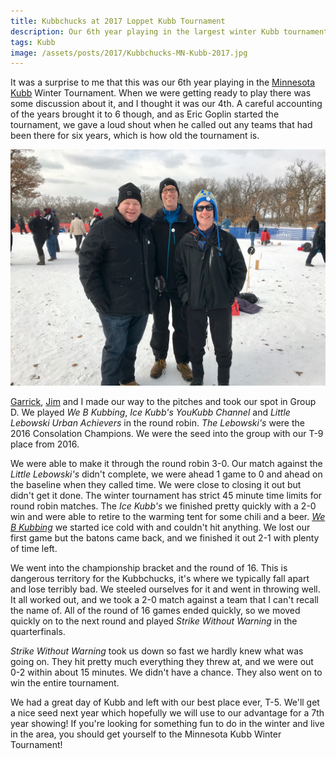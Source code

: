 ```yaml
---
title: Kubbchucks at 2017 Loppet Kubb Tournament
description: Our 6th year playing in the largest winter Kubb tournament in the world!
tags: Kubb
image: /assets/posts/2017/Kubbchucks-MN-Kubb-2017.jpg
---
```


It was a surprise to me that this was our 6th year playing in the [Minnesota Kubb][mnkubb] Winter Tournament. When we were getting ready to play there was some discussion about it, and I thought it was our 4th. A careful accounting of the years brought it to 6 though, and as Eric Goplin started the tournament, we gave a loud shout when he called out any teams that had been there for six years, which is how old the tournament is.

![Kubbchucks at Minnesota Kubb 2017 Tournament](/assets/posts/2017/Kubbchucks-MN-Kubb-2017.jpg)

[Garrick][g], [Jim][j] and I made our way to the pitches and took our spot in Group D. We played *We B Kubbing*, *Ice Kubb's YouKubb Channel* and *Little Lebowski Urban Achievers* in the round robin. *The Lebowski's* were the 2016 Consolation Champions. We were the seed into the group with our T-9 place from 2016.

We were able to make it through the round robin 3-0. Our match against the *Little Lebowski's* didn't complete, we were ahead 1 game to 0 and ahead on the baseline when they called time. We were close to closing it out but didn't get it done. The winter tournament has strict 45 minute time limits for round robin matches. The *Ice Kubb's* we finished pretty quickly with a 2-0 win and were able to retire to the warming tent for some chili and a beer. *[We B Kubbing](https://twitter.com/PreeInMiniApple/status/828048713838903296)* we started ice cold with and couldn't hit anything. We lost our first game but the batons came back, and we finished it out 2-1 with plenty of time left.

We went into the championship bracket and the round of 16. This is dangerous territory for the Kubbchucks, it's where we typically fall apart and lose terribly bad. We steeled ourselves for it and went in throwing well. It all worked out, and we took a 2-0 match against a team that I can't recall the name of. All of the round of 16 games ended quickly, so we moved quickly on to the next round and played *Strike Without Warning* in the quarterfinals.

*Strike Without Warning* took us down so fast we hardly knew what was going on. They hit pretty much everything they threw at, and we were out 0-2 within about 15 minutes. We didn't have a chance. They also went on to win the entire tournament. 

We had a great day of Kubb and left with our best place ever, T-5. We'll get a nice seed next year which hopefully we will use to our advantage for a 7th year showing! If you're looking for something fun to do in the winter and live in the area, you should get yourself to the Minnesota Kubb Winter Tournament!

[mnkubb]: http://minnesotakubb.com/
[g]: https://garrickvanburen.com
[j]: https://jimbernard.net